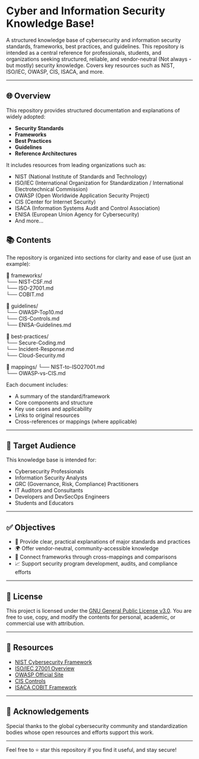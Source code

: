 # Cyber and Information Security Knowledge Base!
A structured knowledge base of cybersecurity and information security standards, frameworks, best practices, and guidelines. This repository is intended as a central reference for professionals, students, and organizations seeking structured, reliable, and vendor-neutral (Not always - but mostly) security knowledge. Covers key resources such as NIST, ISO/IEC, OWASP, CIS, ISACA, and more.

---

## 🌐 Overview

This repository provides structured documentation and explanations of widely adopted:

- **Security Standards**
- **Frameworks**
- **Best Practices**
- **Guidelines**
- **Reference Architectures**

It includes resources from leading organizations such as:

- NIST (National Institute of Standards and Technology)
- ISO/IEC (International Organization for Standardization / International Electrotechnical Commission)
- OWASP (Open Worldwide Application Security Project)
- CIS (Center for Internet Security)
- ISACA (Information Systems Audit and Control Association)
- ENISA (European Union Agency for Cybersecurity)
- And more...

## 📚 Contents

The repository is organized into sections for clarity and ease of use (just an example):

📁 frameworks/  
└── NIST-CSF.md  
└── ISO-27001.md  
└── COBIT.md  

📁 guidelines/  
└── OWASP-Top10.md  
└── CIS-Controls.md  
└── ENISA-Guidelines.md  

📁 best-practices/  
└── Secure-Coding.md  
└── Incident-Response.md  
└── Cloud-Security.md  

📁 mappings/
└── NIST-to-ISO27001.md  
└── OWASP-vs-CIS.md  

Each document includes:
- A summary of the standard/framework
- Core components and structure
- Key use cases and applicability
- Links to original resources
- Cross-references or mappings (where applicable)

---

## 🎯 Target Audience

This knowledge base is intended for:

- Cybersecurity Professionals
- Information Security Analysts
- GRC (Governance, Risk, Compliance) Practitioners
- IT Auditors and Consultants
- Developers and DevSecOps Engineers
- Students and Educators

---

## ✅ Objectives

- 📖 Provide clear, practical explanations of major standards and practices
- 🌍 Offer vendor-neutral, community-accessible knowledge
- 🔗 Connect frameworks through cross-mappings and comparisons
- 📈 Support security program development, audits, and compliance efforts

---

## 📄 License

This project is licensed under the [GNU General Public License v3.0](LICENSE). You are free to use, copy, and modify the contents for personal, academic, or commercial use with attribution.

---

## 🔗 Resources

- [NIST Cybersecurity Framework](https://www.nist.gov/cyberframework)
- [ISO/IEC 27001 Overview](https://www.iso.org/isoiec-27001-information-security.html)
- [OWASP Official Site](https://owasp.org/)
- [CIS Controls](https://www.cisecurity.org/controls/)
- [ISACA COBIT Framework](https://www.isaca.org/resources/cobit)

---

## 🤝 Acknowledgements

Special thanks to the global cybersecurity community and standardization bodies whose open resources and efforts support this work.

---

Feel free to ⭐️ star this repository if you find it useful, and stay secure!
